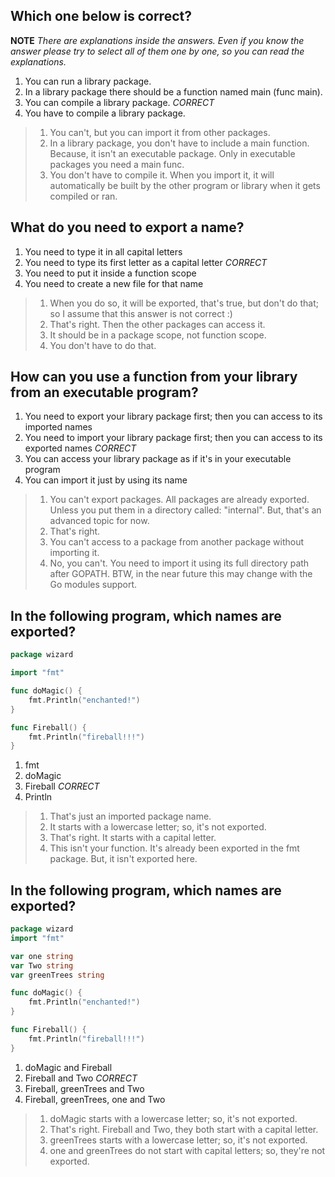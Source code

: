 ## Which one below is correct?
**NOTE** _There are explanations inside the answers. Even if you know the answer please try to select all of them one by one, so you can read the explanations._

1. You can run a library package.
2. In a library package there should be a function named main (func main).
3. You can compile a library package. *CORRECT*
4. You have to compile a library package.

> 1. You can't, but you can import it from other packages.
> 2. In a library package, you don't have to include a main function. Because, it isn't an executable package. Only in executable packages you need a main func.
> 4. You don't have to compile it. When you import it, it will automatically be built by the other program or library when it gets compiled or ran.


## What do you need to export a name?
1. You need to type it in all capital letters
2. You need to type its first letter as a capital letter *CORRECT*
3. You need to put it inside a function scope
4. You need to create a new file for that name

> 1. When you do so, it will be exported, that's true, but don't do that; so I assume that this answer is not correct :)
> 2. That's right. Then the other packages can access it.
> 3. It should be in a package scope, not function scope.
> 4. You don't have to do that.


## How can you use a function from your library from an executable program?
1. You need to export your library package first; then you can access to its imported names
2. You need to import your library package first; then you can access to its exported names *CORRECT*
3. You can access your library package as if it's in your executable program
4. You can import it just by using its name

> 1. You can't export packages. All packages are already exported. Unless you put them in a directory called: "internal". But, that's an advanced topic for now.
> 2. That's right.
> 3. You can't access to a package from another package without importing it.
> 4. No, you can't. You need to import it using its full directory path after GOPATH. BTW, in the near future this may change with the Go modules support.


## In the following program, which names are exported?
```go
package wizard

import "fmt"

func doMagic() {
    fmt.Println("enchanted!")
}

func Fireball() {
    fmt.Println("fireball!!!")
}
```

1. fmt
2. doMagic
3. Fireball *CORRECT*
4. Println

> 1. That's just an imported package name.
> 2. It starts with a lowercase letter; so, it's not exported.
> 3. That's right. It starts with a capital letter.
> 4. This isn't your function. It's already been exported in the fmt package. But, it isn't exported here.


## In the following program, which names are exported?
```go
package wizard
import "fmt"

var one string
var Two string
var greenTrees string

func doMagic() {
    fmt.Println("enchanted!")
}

func Fireball() {
    fmt.Println("fireball!!!")
}
```

1. doMagic and Fireball
2. Fireball and Two *CORRECT*
3. Fireball, greenTrees and Two
4. Fireball, greenTrees, one and Two

> 1. doMagic starts with a lowercase letter; so, it's not exported.
> 2. That's right. Fireball and Two, they both start with a capital letter.
> 3. greenTrees starts with a lowercase letter; so, it's not exported.
> 4. one and greenTrees do not start with capital letters; so, they're not exported.